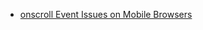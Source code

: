 



- [onscroll Event Issues on Mobile Browsers](https://www.tjvantoll.com/2012/08/19/onscroll-event-issues-on-mobile-browsers/)
